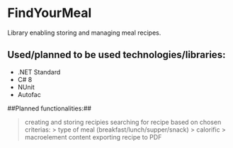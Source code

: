 # FindYourMeal
Library enabling storing and managing meal recipes.

## Used/planned to be used technologies/libraries: ##
 - .NET Standard
 - C# 8
 - NUnit
 - Autofac
 
##Planned functionalities:##
 > creating and storing recipies
 > searching for recipe based on chosen criterias:
    > type of meal (breakfast/lunch/supper/snack)
    > calorific
    > macroelement content
 > exporting recipe to PDF

